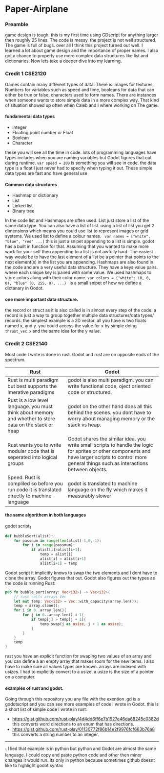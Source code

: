 # Paper-Airplane
### Preamble
game design is tough. this is my first time using GDscript for anything larger then roughly 25 lines. The code is messy. the project is not well structured. The game is full of bugs. over all I think this project turned out well. I learned a lot about game design and the importance of proper names. I also got a chance to properly use more complex data structures like list and dictionaries. Now lets take a deeper dive into my learning.

### Credit 1 CSE2120
Games contain many different types of data. There is Images for textures, Numbers for variables such as speed and time, booleans for data that can either be true or false, characters used to form names. There are instances when someone wants to store simple data in a more complex way. That kind of situation showed up often when Caleb and I where working on The game.

#### fundamental data types
- Integer
- Floating point number or Float
- Boolean
- Character

these you will see all the time in code. lots of programming languages have types includes when you are naming variables but Godot figures that out during runtime. ```var speed = 200``` is something you will see in code. the data type is a float I just never had to specify when typing it out. These simple data types are fast and have general use

#### Common data structures
- Hashmap or dictionary
- List
- Linked list
- Binary tree

In the code list and Hashmaps are often used. List just store a list of the same data type. You can also have a list of list. using a list of list you get 2 dimensions which means you could use list to represent images or grid systems. We used list to define a colour names. ``` var names = ["white", "blue", "red" ...]``` this is just a snipet appending to a list is simple. godot has a built in function for that. Assuming that you wanted to make more work for your self then appending to a list is not awfully hard. The easiest way would be to have the last element of a list be a pointer that points to the next element(s) in the list you are appending. Hashmaps are also found in the code and are a very useful data structure. They have a keys value pairs. where each unique key is paired with some value. We used hashmaps to store colors along with their color name. `var colors = {"white": (0, 0, 0), "blue" (0, 255, 0), ...} ` is a small snipet of how we define a dictanary in Godot.

#### one more important data structure.

the record or struct as it is also called is in almost every step of the code. a record is just a way to group together multiple data structures/data types/ records. the simplest example is a 2D vector. all you have is two floats named x, and y. you could access the value for x by simple doing `thrust_vec.x` and the same idea for the y value.

### Credit 2 CSE2140
Most code I write is done in rust. Godot and rust are on opposite ends of the spectrum.

Rust | Godot
-----| -----
Rust is multi paradigm but best supports the imerative paradigms | godot is also multi paradigm. you can write functional code, oject oriented code or structured.
Rust is a low level language. you must think about memory and whether to store data on the stack or heap | godot on the other hand does all this behind the scenes. you dont have to worry about managing memory or the stack vs heap.
Rust wants you to write modular code that is seperated into logical groups | Godot shares the similar idea. you write small scripts to handle the logic for sprites or other components and have larger scripts to control more general things such as interactions between objects.
Speed. Rust is compliled so before you run code it is translated directly to machine language | godot is translated to machine language on the fly which makes it measurably slower

#### the same algorithem in both languages
godot script<sub>1</sub>
```python
def bubbleSort(alist):
    for passnum in range(len(alist)-1,0,-1):
        for i in range(passnum):
            if alist[i]>alist[i+1]:
                temp = alist[i]
                alist[i] = alist[i+1]
                alist[i+1] = temp
```
Godot script it implicitly knows to swap the two elements and I dont have to clone the array. Godot figures that out. Godot also figures out the types as the code is running
Rust:
```rust
pub fn bubble_sort(array: Vec<i32>) -> Vec<i32>{
    // rust calls arrays Vec
    let mut temp: Vec<i32> = Vec::with_capacity(array.len());
    temp = array.clone();
    for i in 0..array.len(){
        for j in 0..array.len()-i-1{
            if temp[j] > temp[j + 1]{
                temp.swap(j as usize, j + 1 as usize);
            }
        }
    }
    temp
}
```
rust you have an explicit function for swaping two values of an array and you can define a an empty array that makes room for the new items. I also have to make sure all values types are known. arrays are indexed with usizes. I had to explicitly convert to a usize. a usize is the size of a pointer on a computer.

#### examples of rust and godot.
Going through this repository you any file with the exention .gd is a godotscript and you can see more examples of code i wrote in Godot.
this is a short list of simple code I wrote in rust:

- https://gist.github.com/rust-play/4d4dd6ff6e7b1527e46da68245c0382d this converts word directions to an enum that has directions.
- https://gist.github.com/rust-play/01130772f86b14e2f9976fcf663b76a8 this converts a string number to an integer.



____
<sub>1</sub> I lied that example is in python but python and Godot are almost the same language. I could copy and paste python code and other then minor changes it would run. Its only in python because sometimes github doesnt like to highlight godot syntax
